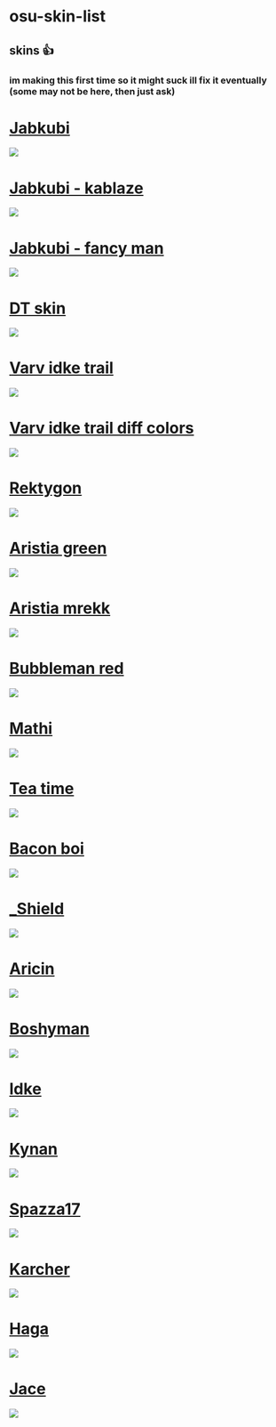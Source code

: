 # osu-skin-list
## skins :thumbsup:
### im making this first time so it might suck ill fix it eventually (some may not be here, then just ask)

# [Jabkubi](https://mega.nz/file/LDwQmYST#fPRWk4xaopYzT5GA8OI3zx4-8ZZTk2ygbOpkVEJYZGY)
![](https://imgur.com/1BGz5T1.png)

# [Jabkubi - kablaze](https://mega.nz/file/TPhlSLLT#tzIYQ3eiL4rMRzWzbuILR6xEsqpnYQHcRq_wp9WzMvA)
![](https://imgur.com/AePo5CE.png)


# [Jabkubi - fancy man](https://mega.nz/file/6SZFQZ7b#1FFYVmqlpvixOfZCIh2o7ISEKLb9Su4XBXo4XhzveKk)
![](https://imgur.com/1HAnUS8.png)

# [DT skin](https://mega.nz/file/LaZgWCqD#mPdc4GaqnS61DqDGIXcEUxWo-Cgwq1_tFxmg2Z1PRRU)
![](https://imgur.com/ztrNVeh.png)

# [Varv idke trail](https://mega.nz/file/6TZhlADb#ueoqWPeN8qvw3n2AndHZQ5IJID0H55gJWr6Uvzw86Ag)
![](https://imgur.com/lj5IdzD.png)

# [Varv idke trail diff colors](https://mega.nz/file/nbJUFLoD#4WVY2pvUX2DUjt6LXCo6AUdsHqKU0U-OEWzw7xVxidk)
![](https://imgur.com/balDYUG.png)

# [Rektygon](https://mega.nz/file/LOAQBQIB#5XRKTfotZBCIWQDRgbfbpwJBaS6ODPuBPe-r0oI-kCE0)
![](https://imgur.com/8RFPbPh.png)

# [Aristia green](https://mega.nz/file/eDxVSA6B#rkZj411sk6RDB-nVvL0_a1pyGxUmDIqrpdorZ15Hf3k)
![](https://imgur.com/BLifrzq.png)

# [Aristia mrekk](https://mega.nz/file/LHJTgRyA#U1-Eif8ZZTA6xgn_U5QAui0yx2LmxwI7YfMWwMn-0oY)
![](https://imgur.com/FSSmAXD.png)

# [Bubbleman red](https://mega.nz/file/LfABhLbI#e2ucZjMo35Ju4IZ_kNFExuzzypPgY00aZtowlscpXC4)
![](https://imgur.com/kHOXuhW.png)

# [Mathi](https://mega.nz/file/bL4y1B7b#FVTLlM3WiKBhoX3wQv5Mz4goIkpgtZ3-fSVooUMzb80)
![](https://imgur.com/zgqOF3b.png)

# [Tea time](https://mega.nz/file/LeQ1AJrI#CsPuZ1Pc-0TRtphMpvcLVK96TqGd-1ecNiKAIJBWTnY)
![](https://imgur.com/laSA1CR.png)

# [Bacon boi](https://mega.nz/file/DW4gETbD#-TEzGQVDehH8uGIYrAbVDkqgig04Bku1b8T5C85BjAw)
![](https://imgur.com/cEwT8Au.png)

# [_Shield](https://mega.nz/file/zTpEnSKJ#TnWX5N42UhX_vCVcfO4N2zpmyIq_RWWCeYDQU-RTJMI)
![](https://imgur.com/joWxYlQ.png)

# [Aricin](https://mega.nz/file/Gax0xKzJ#eadibP9eqjTgkFRiRFVKa3HImqJn8qNf8pRy3RW19Kw)
![](https://imgur.com/rNSQTiJ.png)

# [Boshyman](https://mega.nz/file/vPwA1YxB#SNQZC3ifczqHeZb8Cx0MbEaz1JMXyTKIiXYdhrB7JBs)
![](https://imgur.com/RE8nZRI.png)

# [Idke](https://mega.nz/file/bDYn2CoC#iYbzCST9WvrN61sV1cCil4MP6WjmESxttII0wVXrIjU)
![](https://imgur.com/PQOLnHN.png)

# [Kynan](https://mega.nz/file/zeR2gAbQ#gVSOQrY3EVZ2vL6nR6EF8zZ9JnGduN8wmRoDkKeItQQ)
![](https://imgur.com/1sttslC.png)

# [Spazza17](https://mega.nz/file/PehwADAL#kWYFhHXdnwh_3r6n2_eXsDdryxIRQu0f59xL_JV6sJU)
![](https://imgur.com/AwZmznL.png)

# [Karcher](https://mega.nz/file/LOBWXD5J#l2DEK_gPihZQiiBXcMOVhgZykADu_yPm-02aH2lPo2c)
![](https://imgur.com/CNTLu3G.png)

# [Haga](https://mega.nz/file/6OAhTAbT#ONbUjYSVrhn51RQ9Ujm00eSPSYPB3EKVYsgvViWDuks)
![](https://imgur.com/GYeflQd.png)

# [Jace](https://mega.nz/file/ybY1gQ7Q#pdFH8I1Ej-d-jaFomo0h93rml87ZZN_igtt2O0234cc)
![](https://imgur.com/MmzwE9P.png)
